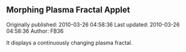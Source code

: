 ## Morphing Plasma Fractal Applet 
Originally published: 2010-03-26 04:58:36 
Last updated: 2010-03-26 04:58:36 
Author: FB36  
 
It displays a continuously changing plasma fractal.